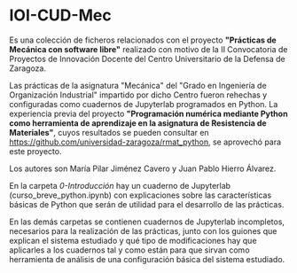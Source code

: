 # IOI-CUD-Mec
Es una colección de ficheros relacionados con el proyecto **"Prácticas de Mecánica con software libre"** realizado con motivo 
de la II Convocatoria de Proyectos de Innovación Docente del Centro Universitario de la Defensa de Zaragoza.

Las prácticas de la asignatura "Mecánica" del "Grado en Ingeniería de Organización Industrial" impartido por dicho Centro
fueron rehechas y configuradas como cuadernos de Jupyterlab programados en Python. La experiencia previa del proyecto 
**"Programación numérica mediante Python como herramienta de aprendizaje en la asignatura de Resistencia de Materiales"**, cuyos
resultados se pueden consultar en https://github.com/universidad-zaragoza/rmat_python, se aprovechó para este proyecto.

Los autores son María Pilar Jiménez Cavero y Juan Pablo Hierro Álvarez.

En la carpeta _0-Introducción_ hay un cuaderno de Jupyterlab (curso_breve_python.ipynb) con explicaciones sobre las características básicas de Python que serán de utilidad 
para el desarrollo de las prácticas.

En las demás carpetas se contienen cuadernos de Jupyterlab incompletos, necesarios para la realización de las prácticas, junto con los guiones que explican el sistema
estudiado y qué tipo de modificaciones hay que aplicarles a los cuadernos tal y como están para que sirvan como herramienta de análisis de una configuración básica del
sistema estudiado.
